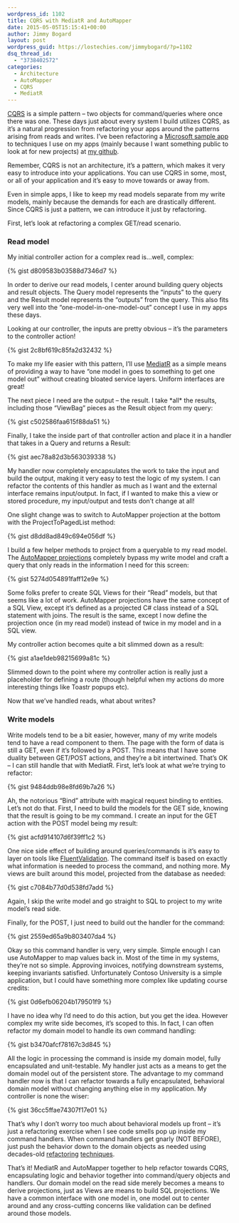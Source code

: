 ```yaml
---
wordpress_id: 1102
title: CQRS with MediatR and AutoMapper
date: 2015-05-05T15:15:41+00:00
author: Jimmy Bogard
layout: post
wordpress_guid: https://lostechies.com/jimmybogard/?p=1102
dsq_thread_id:
  - "3738402572"
categories:
  - Architecture
  - AutoMapper
  - CQRS
  - MediatR
---
```

[CQRS](http://martinfowler.com/bliki/CQRS.html) is a simple pattern &#8211; two objects for command/queries where once there was one. These days just about every system I build utilizes CQRS, as it&#8217;s a natural progression from refactoring your apps around the patterns arising from reads and writes. I&#8217;ve been refactoring a [Microsoft sample app](https://www.asp.net/mvc/overview/getting-started/getting-started-with-ef-using-mvc/creating-an-entity-framework-data-model-for-an-asp-net-mvc-application) to techniques I use on my apps (mainly because I want something public to look at for new projects) at [my github](https://github.com/jbogard/contosouniversity).

Remember, CQRS is not an architecture, it&#8217;s a pattern, which makes it very easy to introduce into your applications. You can use CQRS in some, most, or all of your application and it&#8217;s easy to move towards or away from.

Even in simple apps, I like to keep my read models separate from my write models, mainly because the demands for each are drastically different. Since CQRS is just a pattern, we can introduce it just by refactoring.

First, let&#8217;s look at refactoring a complex GET/read scenario.

### Read model

My initial controller action for a complex read is&#8230;well, complex:

{% gist d809583b03588d7346d7 %}

In order to derive our read models, I center around building query objects and result objects. The Query model represents the &#8220;inputs&#8221; to the query and the Result model represents the &#8220;outputs&#8221; from the query. This also fits very well into the &#8220;one-model-in-one-model-out&#8221; concept I use in my apps these days.

Looking at our controller, the inputs are pretty obvious &#8211; it&#8217;s the parameters to the controller action!

{% gist 2c8bf619c85fa2d32432 %}

To make my life easier with this pattern, I&#8217;ll use [MediatR](https://github.com/jbogard/MediatR) as a simple means of providing a way to have &#8220;one model in goes to something to get one model out&#8221; without creating bloated service layers. Uniform interfaces are great!

The next piece I need are the output &#8211; the result. I take \*all\* the results, including those &#8220;ViewBag&#8221; pieces as the Result object from my query:

{% gist c502586faa615f88da51 %}

Finally, I take the inside part of that controller action and place it in a handler that takes in a Query and returns a Result:

{% gist aec78a82d3b563039338 %}

My handler now completely encapsulates the work to take the input and build the output, making it very easy to test the logic of my system. I can refactor the contents of this handler as much as I want and the external interface remains input/output. In fact, if I wanted to make this a view or stored procedure, my input/output and tests don&#8217;t change at all!

One slight change was to switch to AutoMapper projection at the bottom with the ProjectToPagedList method:

{% gist d8dd8ad849c694e056df %}

I build a few helper methods to project from a queryable to my read model. The [AutoMapper projections](https://github.com/AutoMapper/AutoMapper/wiki/Queryable-Extensions) completely bypass my write model and craft a query that only reads in the information I need for this screen:

{% gist 5274d054891faff12e9e %}

Some folks prefer to create SQL Views for their &#8220;Read&#8221; models, but that seems like a lot of work. AutoMapper projections have the same concept of a SQL View, except it&#8217;s defined as a projected C# class instead of a SQL statement with joins. The result is the same, except I now define the projection once (in my read model) instead of twice in my model and in a SQL view.

My controller action becomes quite a bit slimmed down as a result:

{% gist a1ae1deb98215699a81c %}

Slimmed down to the point where my controller action is really just a placeholder for defining a route (though helpful when my actions do more interesting things like Toastr popups etc).

Now that we&#8217;ve handled reads, what about writes?

### Write models

Write models tend to be a bit easier, however, many of my write models tend to have a read component to them. The page with the form of data is still a GET, even if it&#8217;s followed by a POST. This means that I have some duality between GET/POST actions, and they&#8217;re a bit intertwined. That&#8217;s OK &#8211; I can still handle that with MediatR. First, let&#8217;s look at what we&#8217;re trying to refactor:

{% gist 9484ddb98e8fd69b7a26 %}

Ah, the notorious &#8220;Bind&#8221; attribute with magical request binding to entities. Let&#8217;s not do that. First, I need to build the models for the GET side, knowing that the result is going to be my command. I create an input for the GET action with the POST model being my result:

{% gist acfd914107d6f39ff1c2 %}

One nice side effect of building around queries/commands is it&#8217;s easy to layer on tools like [FluentValidation](https://github.com/JeremySkinner/FluentValidation). The command itself is based on exactly what information is needed to process the command, and nothing more. My views are built around this model, projected from the database as needed:

{% gist c7084b77d0d538fd7add %}

Again, I skip the write model and go straight to SQL to project to my write model&#8217;s read side.

Finally, for the POST, I just need to build out the handler for the command:

{% gist 2559ed65a9b803407da4 %}

Okay so this command handler is very, very simple. Simple enough I can use AutoMapper to map values back in. Most of the time in my systems, they&#8217;re not so simple. Approving invoices, notifying downstream systems, keeping invariants satisfied. Unfortunately Contoso University is a simple application, but I could have something more complex like updating course credits:

{% gist 0d6efb06204b179501f9 %}

I have no idea why I&#8217;d need to do this action, but you get the idea. However complex my write side becomes, it&#8217;s scoped to this. In fact, I can often refactor my domain model to handle its own command handling:

{% gist b3470afcf78167c3d845 %}

All the logic in processing the command is inside my domain model, fully encapsulated and unit-testable. My handler just acts as a means to get the domain model out of the persistent store. The advantage to my command handler now is that I can refactor towards a fully encapsulated, behavioral domain model without changing anything else in my application. My controller is none the wiser:

{% gist 36cc5ffae74307f17e01 %}

That&#8217;s why I don&#8217;t worry too much about behavioral models up front &#8211; it&#8217;s just a refactoring exercise when I see code smells pop up inside my command handlers. When command handlers get gnarly (NOT BEFORE), just push the behavior down to the domain objects as needed using decades-old [refactoring](http://refactoring.com/) [techniques](http://industriallogic.com/xp/refactoring/).

That&#8217;s it! MediatR and AutoMapper together to help refactor towards CQRS, encapsulating logic and behavior together into command/query objects and handlers. Our domain model on the read side merely becomes a means to derive projections, just as Views are means to build SQL projections. We have a common interface with one model in, one model out to center around and any cross-cutting concerns like validation can be defined around those models.